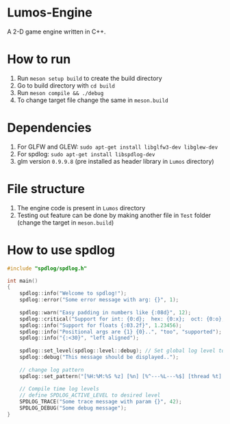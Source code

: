 # Lumos-Engine
A 2-D game engine written in C++.

# How to run
1. Run `meson setup build` to create the build directory
2. Go to build directory with `cd build`
3. Run `meson compile && ./debug`
4. To change target file change the same in `meson.build`

# Dependencies
1. For GLFW and GLEW: `sudo apt-get install libglfw3-dev libglew-dev`
2. For spdlog: `sudo apt-get install libspdlog-dev`
3. glm version `0.9.9.8` (pre installed as header library in `Lumos` directory)

# File structure
1. The engine code is present in `Lumos` directory
2. Testing out feature can be done by making another file in `Test` folder (change the target in `meson.build`)

# How to use spdlog
```cpp
#include "spdlog/spdlog.h"

int main() 
{
    spdlog::info("Welcome to spdlog!");
    spdlog::error("Some error message with arg: {}", 1);
    
    spdlog::warn("Easy padding in numbers like {:08d}", 12);
    spdlog::critical("Support for int: {0:d};  hex: {0:x};  oct: {0:o}; bin: {0:b}", 42);
    spdlog::info("Support for floats {:03.2f}", 1.23456);
    spdlog::info("Positional args are {1} {0}..", "too", "supported");
    spdlog::info("{:<30}", "left aligned");
    
    spdlog::set_level(spdlog::level::debug); // Set global log level to debug
    spdlog::debug("This message should be displayed..");    
    
    // change log pattern
    spdlog::set_pattern("[%H:%M:%S %z] [%n] [%^---%L---%$] [thread %t] %v");
    
    // Compile time log levels
    // define SPDLOG_ACTIVE_LEVEL to desired level
    SPDLOG_TRACE("Some trace message with param {}", 42);
    SPDLOG_DEBUG("Some debug message");
}
```
